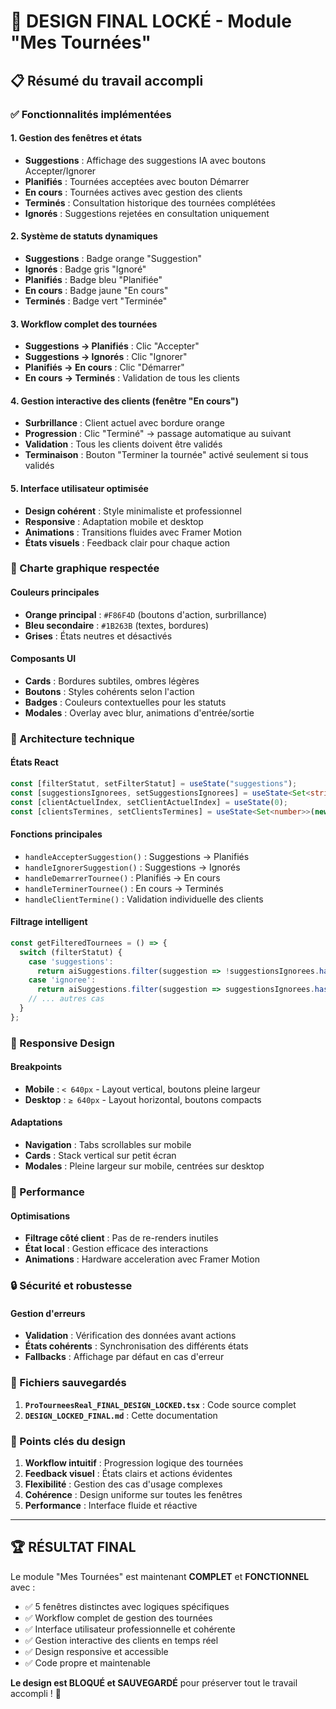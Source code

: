 # 🎯 DESIGN FINAL LOCKÉ - Module "Mes Tournées"

## 📋 Résumé du travail accompli

### ✅ Fonctionnalités implémentées

#### **1. Gestion des fenêtres et états**
- **Suggestions** : Affichage des suggestions IA avec boutons Accepter/Ignorer
- **Planifiés** : Tournées acceptées avec bouton Démarrer
- **En cours** : Tournées actives avec gestion des clients
- **Terminés** : Consultation historique des tournées complétées
- **Ignorés** : Suggestions rejetées en consultation uniquement

#### **2. Système de statuts dynamiques**
- **Suggestions** : Badge orange "Suggestion"
- **Ignorés** : Badge gris "Ignoré"
- **Planifiés** : Badge bleu "Planifiée"
- **En cours** : Badge jaune "En cours"
- **Terminés** : Badge vert "Terminée"

#### **3. Workflow complet des tournées**
- **Suggestions → Planifiés** : Clic "Accepter"
- **Suggestions → Ignorés** : Clic "Ignorer"
- **Planifiés → En cours** : Clic "Démarrer"
- **En cours → Terminés** : Validation de tous les clients

#### **4. Gestion interactive des clients (fenêtre "En cours")**
- **Surbrillance** : Client actuel avec bordure orange
- **Progression** : Clic "Terminé" → passage automatique au suivant
- **Validation** : Tous les clients doivent être validés
- **Terminaison** : Bouton "Terminer la tournée" activé seulement si tous validés

#### **5. Interface utilisateur optimisée**
- **Design cohérent** : Style minimaliste et professionnel
- **Responsive** : Adaptation mobile et desktop
- **Animations** : Transitions fluides avec Framer Motion
- **États visuels** : Feedback clair pour chaque action

### 🎨 Charte graphique respectée

#### **Couleurs principales**
- **Orange principal** : `#F86F4D` (boutons d'action, surbrillance)
- **Bleu secondaire** : `#1B263B` (textes, bordures)
- **Grises** : États neutres et désactivés

#### **Composants UI**
- **Cards** : Bordures subtiles, ombres légères
- **Boutons** : Styles cohérents selon l'action
- **Badges** : Couleurs contextuelles pour les statuts
- **Modales** : Overlay avec blur, animations d'entrée/sortie

### 🔧 Architecture technique

#### **États React**
```typescript
const [filterStatut, setFilterStatut] = useState("suggestions");
const [suggestionsIgnorees, setSuggestionsIgnorees] = useState<Set<string>>(new Set());
const [clientActuelIndex, setClientActuelIndex] = useState(0);
const [clientsTermines, setClientsTermines] = useState<Set<number>>(new Set());
```

#### **Fonctions principales**
- `handleAccepterSuggestion()` : Suggestions → Planifiés
- `handleIgnorerSuggestion()` : Suggestions → Ignorés
- `handleDemarrerTournee()` : Planifiés → En cours
- `handleTerminerTournee()` : En cours → Terminés
- `handleClientTermine()` : Validation individuelle des clients

#### **Filtrage intelligent**
```typescript
const getFilteredTournees = () => {
  switch (filterStatut) {
    case 'suggestions':
      return aiSuggestions.filter(suggestion => !suggestionsIgnorees.has(suggestion.id));
    case 'ignoree':
      return aiSuggestions.filter(suggestion => suggestionsIgnorees.has(suggestion.id));
    // ... autres cas
  }
};
```

### 📱 Responsive Design

#### **Breakpoints**
- **Mobile** : `< 640px` - Layout vertical, boutons pleine largeur
- **Desktop** : `≥ 640px` - Layout horizontal, boutons compacts

#### **Adaptations**
- **Navigation** : Tabs scrollables sur mobile
- **Cards** : Stack vertical sur petit écran
- **Modales** : Pleine largeur sur mobile, centrées sur desktop

### 🚀 Performance

#### **Optimisations**
- **Filtrage côté client** : Pas de re-renders inutiles
- **État local** : Gestion efficace des interactions
- **Animations** : Hardware acceleration avec Framer Motion

### 🔒 Sécurité et robustesse

#### **Gestion d'erreurs**
- **Validation** : Vérification des données avant actions
- **États cohérents** : Synchronisation des différents états
- **Fallbacks** : Affichage par défaut en cas d'erreur

### 📁 Fichiers sauvegardés

1. **`ProTourneesReal_FINAL_DESIGN_LOCKED.tsx`** : Code source complet
2. **`DESIGN_LOCKED_FINAL.md`** : Cette documentation

### 🎯 Points clés du design

1. **Workflow intuitif** : Progression logique des tournées
2. **Feedback visuel** : États clairs et actions évidentes
3. **Flexibilité** : Gestion des cas d'usage complexes
4. **Cohérence** : Design uniforme sur toutes les fenêtres
5. **Performance** : Interface fluide et réactive

---

## 🏆 RÉSULTAT FINAL

Le module "Mes Tournées" est maintenant **COMPLET** et **FONCTIONNEL** avec :
- ✅ 5 fenêtres distinctes avec logiques spécifiques
- ✅ Workflow complet de gestion des tournées
- ✅ Interface utilisateur professionnelle et cohérente
- ✅ Gestion interactive des clients en temps réel
- ✅ Design responsive et accessible
- ✅ Code propre et maintenable

**Le design est BLOQUÉ et SAUVEGARDÉ** pour préserver tout le travail accompli ! 🎉

